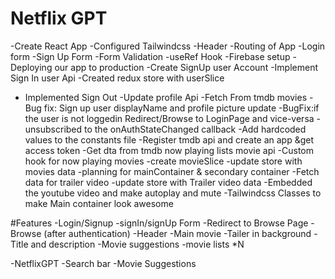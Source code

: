 # Netflix GPT

-Create React App
-Configured Tailwindcss
-Header
-Routing of App
-Login form
-Sign Up Form
-Form Validation
-useRef Hook
-Firebase setup
-Deploying our app to production
-Create SignUp user Account 
-Implement Sign In user Api
-Created redux store with userSlice
- Implemented Sign Out 
-Update profile Api 
-Fetch From tmdb movies
-Bug fix: Sign up user displayName and profile picture update
-BugFix:if the user is not loggedin Redirect/Browse to LoginPage and vice-versa
-unsubscribed to the onAuthStateChanged callback
-Add hardcoded values to the constants file 
-Register tmdb api and create an app &get access token
-Get dta from tmdb now playing lists movie api
-Custom hook for now playing movies
-create movieSlice
-update store with movies data
-planning for mainContainer & secondary container
-Fetch data for trailer video
-update store with Trailer video data
-Embedded the youtube video and make autoplay and mute
-Tailwindcss Classes to make Main container look awesome




#Features
-Login/Signup
 -signIn/signUp Form
 -Redirect to Browse Page
-Browse (after authentication)
 -Header
 -Main movie
 -Tailer in background
 -Title and description
 -Movie suggestions
  -movie lists *N

-NetflixGPT
 -Search bar
 -Movie Suggestions
   

